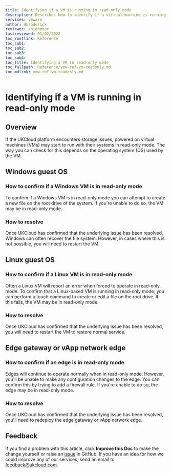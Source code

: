 ```yaml
---
title: Identifying if a VM is running in read-only mode
description: Describes how to identify if a virtual machine is running in read-only mode
services: vmware
author: dbroderick
reviewer: shighmoor
lastreviewed: 01/02/2022
toc_rootlink: Reference
toc_sub1: 
toc_sub2:
toc_sub3:
toc_sub4:
toc_title: Identifying a VM in read-only mode
toc_fullpath: Reference/vmw-ref-vm-readonly.md
toc_mdlink: vmw-ref-vm-readonly.md
---
```


# Identifying if a VM is running in read-only mode

## Overview

If the UKCloud platform encounters storage issues, powered on virtual machines (VMs) may start to run with their systems in read-only mode. The way you can check for this depends on the operating system (OS) used by the VM.

## Windows guest OS

### How to confirm if a Windows VM is in read-only mode

To confirm if a Windows VM is in read-only mode you can attempt to create a new file on the root drive of the system. If you're unable to do so, the VM may be in read-only mode.

### How to resolve

Once UKCloud has confirmed that the underlying issue has been resolved, Windows can often recover the file system. However, in cases where this is not possible, you will need to restart the VM.

## Linux guest OS

### How to confirm if a Linux VM is in read-only mode

Often a Linux VM will report an error when forced to operate in read-only mode. To confirm that a Linux-based VM is running in read-only mode, you can perform a touch command to create or edit a file on the root drive. If this fails, the VM may be in read-only mode.

### How to resolve

Once UKCloud has confirmed that the underlying issue has been resolved, you will need to restart the VM to restore normal service.

## Edge gateway or vApp network edge

### How to confirm if an edge is in read-only mode

Edges will continue to operate normally when in read-only mode. However, you'll be unable to make any configuration changes to the edge. You can confirm this by trying to add a firewall rule. If you're unable to do so, the edge may be in read-only mode.

### How to resolve

Once UKCloud has confirmed that the underlying issue has been resolved, you'll need to redeploy the edge gateway or vApp network edge.

## Feedback

If you find a problem with this article, click **Improve this Doc** to make the change yourself or raise an [issue](https://github.com/UKCloud/documentation/issues) in GitHub. If you have an idea for how we could improve any of our services, send an email to <feedback@ukcloud.com>.
